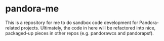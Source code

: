 # pandora-me

This is a repository for me to do sandbox code development for Pandora-related projects. Ultimately, the code in here will be refactored into nice, packaged-up pieces in other repos (e.g. pandorawcs and pandorapsf).